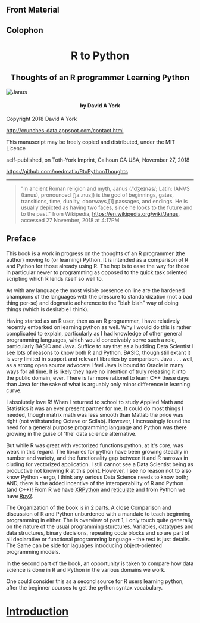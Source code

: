 ## Front Material

## Colophon

<h1 style="text-align:center;">R to Python</h1>
<h2 style="text-align:center;">Thoughts of an R programmer Learning Python</h2>

![Janus](Janus-iStock-494706611alpha.png)

<h4 style="text-align:center;">by David A York</h4>
   
  
     
   
Copyright 2018 David A York

http://crunches-data.appspot.com/contact.html 

This manuscript may be freely copied and distributed, under the MIT Licence

self-published, on Toth-York Imprint, Calhoun GA USA, November 27, 2018 

https://github.com/medmatix/RtoPythonThoughts 
  


___

>"In ancient Roman religion and myth, Janus (/ˈdʒeɪnəs/; Latin: IANVS (Iānus), pronounced [ˈjaː.nus]) is the god of beginnings, gates, transitions, time, duality, doorways,[1] passages, and endings. He is usually depicted as having two faces, since he looks to the future and to the past." 
>from Wikipedia, https://en.wikipedia.org/wiki/Janus, accessed 27 November, 2018 at 4:17PM
  
  
  
  
 
## Preface

This book is a work in progress on the thoughts of an R programmer (the author) moving to (or learning) Python. It is intended as a comparison of R and Python for those already using R. The hop is to ease the way for those in particular newer to programming as opposed to the quick task oriented scripting which R lends itself so well to. 

As with any language the most visible presence on line are the hardened champions of the languages with the pressure to standardization (not a bad thing per-se) and dogmatic adherence to the "blah blah" way of doing things (which is desirable I think).

Having started as an R user, then as an R programmer, I have relatively recently embarked on learning python as well. Why I would do this is rather complicated to explain, particularly as I had knowledge of other general programming languages, which would conceivably serve such a role, particularly BASIC and Java. Suffice to say that as a budding Data Scientist I see lots of reasons to know both R and Python. BASIC, though still extant it is very limited in support and relevant libraries by comparison. Java . . .  well, as a strong open source advocate I feel Java is bound to Oracle in many ways for all time. It is likely they have no intention of truly releasing it into the public domain, ever. There is far more rationel to learn C++ these days than Java for the sake of what is arguably only minor difference in learning curve.

I absolutely love R! When I returned to school to study Applied Math and Statistics it was an ever present partner for me. It could do most things I needed, though matrix math was less smooth than Matlab the price was right (not withstanding Octave or Scilab). However, I increasingly found the need for a general purpose programming language and Python was there growing in the guise of 'the' data science alternative.

But while R was great with vectorized functions python, at it's core, was weak in this regard. The libraries for python have been growing steadily in number and variety, and the functionality gap between it and R narrows in cluding for vectorized application. I still cannot see a Data Scientist being as productive not knowing R at this point. However, I see no reason not to also know Python - ergo, I think any serious Data Science needs to know both; AND, there is the added incentive of the interoperability of R and Python (and C++)! From R we have [XRPython](https://cran.cnr.berkeley.edu/web/packages/XRPython/index.html) and [reticulate](https://cran.cnr.berkeley.edu/web/packages/reticulate/index.html) and from Python we have [Rpy2](https://rpy2.bitbucket.io/).

The Organization of the book is in 2 parts. A close Comparison and discussion of R and Python unburdened with a mandate to teach beginning programming in either. The is overview of part 1, I only touch quite generally on the nature of the usual programming sturctures. Variables, datatypes and data structures, binary decisions, repeating code blocks and so are part of all declarative or functional programming language - the rest is just details. The Same can be side for laguages introducing object-oriented programming models.

In the second part of the book, an opportunity is taken to compare how data science is done in R and Python in the various domains we work.

One could consider this as a second source for R users learning python, after the beginner courses to get the python syntax vocabulary.


# [Introduction](https://github.com/medmatix/RPythonBook/_book/introduction.html)
